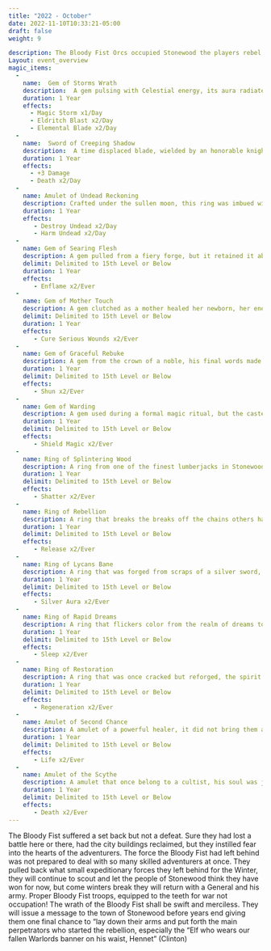 ```yaml
---
title: "2022 - October"
date: 2022-11-10T10:33:21-05:00
draft: false
weight: 9

description: The Bloody Fist Orcs occupied Stonewood the players rebel.
Layout: event_overview
magic_items: 
  - 
    name:  Gem of Storms Wrath
    description:  A gem pulsing with Celestial energy, its aura radiates the 4 natural elements perfectly in balance
    duration: 1 Year
    effects: 
      - Magic Storm x1/Day
      - Eldritch Blast x2/Day
      - Elemental Blade x2/Day
  - 
    name:  Sword of Creeping Shadow
    description:  A time displaced blade, wielded by an honorable knight who fell to his inner avarice in pursuit of power
    duration: 1 Year
    effects: 
      - +3 Damage
      - Death x2/Day
  - 
    name: Amulet of Undead Reckoning
    description: Crafted under the sullen moon, this ring was imbued with the power to push back forces of the Night
    duration: 1 Year
    effects: 
       - Destroy Undead x2/Day
       - Harm Undead x2/Day
  - 
    name: Gem of Searing Flesh
    description: A gem pulled from a fiery forge, but it retained it ability to sear flesh
    delimit: Delimited to 15th Level or Below
    duration: 1 Year
    effects: 
       - Enflame x2/Ever
  - 
    name: Gem of Mother Touch
    description: A gem clutched as a mother healed her newborn, her energy stayed with it after
    delimit: Delimited to 15th Level or Below
    duration: 1 Year
    effects: 
       - Cure Serious Wounds x2/Ever
  - 
    name: Gem of Graceful Rebuke
    description: A gem from the crown of a noble, his final words made even his closest friend shun him
    duration: 1 Year
    delimit: Delimited to 15th Level or Below
    effects: 
       - Shun x2/Ever
  - 
    name: Gem of Warding
    description: A gem used during a formal magic ritual, but the caster did not survive the backlash
    duration: 1 Year
    delimit: Delimited to 15th Level or Below
    effects: 
       - Shield Magic x2/Ever
  - 
    name: Ring of Splintering Wood
    description: A ring from one of the finest lumberjacks in Stonewood of recent memory
    duration: 1 Year
    delimit: Delimited to 15th Level or Below
    effects: 
       - Shatter x2/Ever
  - 
    name: Ring of Rebellion
    description: A ring that breaks the breaks off the chains others have placed on you
    duration: 1 Year
    delimit: Delimited to 15th Level or Below
    effects: 
       - Release x2/Ever
  - 
    name: Ring of Lycans Bane
    description: A ring that was forged from scraps of a silver sword, the smell of the hunt is still fresh
    duration: 1 Year
    delimit: Delimited to 15th Level or Below
    effects: 
       - Silver Aura x2/Ever
  - 
    name: Ring of Rapid Dreams
    description: A ring that flickers color from the realm of dreams to the land of the living with a blink
    duration: 1 Year
    delimit: Delimited to 15th Level or Below
    effects: 
       - Sleep x2/Ever
  - 
    name: Ring of Restoration
    description: A ring that was once cracked but reforged, the spirit can also heal like metal
    duration: 1 Year
    delimit: Delimited to 15th Level or Below
    effects: 
       - Regeneration x2/Ever
  - 
    name: Amulet of Second Chance
    description: A amulet of a powerful healer, it did not bring them a second chance but it may you
    duration: 1 Year
    delimit: Delimited to 15th Level or Below
    effects: 
       - Life x2/Ever
  - 
    name: Amulet of the Scythe
    description: A amulet that once belong to a cultist, his soul was judged unworthy of the Graveyard
    duration: 1 Year
    delimit: Delimited to 15th Level or Below
    effects: 
       - Death x2/Ever
---
```


The Bloody Fist suffered a set back but not a defeat. Sure they had lost a battle here or there, had the city buildings reclaimed, but they instilled fear into the hearts of the adventurers. The force the Bloody Fist had left behind was not prepared to deal with so many skilled adventurers at once. They pulled back what small expeditionary forces they left behind for the Winter, they will continue to scout and let the people of Stonewood think they have won for now, but come winters break they will return with a General and his army. Proper Bloody Fist troops, equipped to the teeth for war not occupation! The wrath of the Bloody Fist shall be swift and merciless. They will issue a message to the town of Stonewood before years end giving them one final chance to “lay down their arms and put forth the main perpetrators who started the rebellion, especially the “Elf who wears our fallen Warlords banner on his waist, Hennet” (Clinton) 
